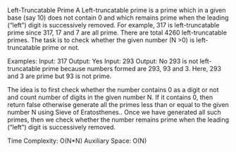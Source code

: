 Left-Truncatable Prime
A Left-truncatable prime is a prime which in a given base (say 10) does not contain 0 and which remains prime when the leading (“left”) digit is successively removed. For example, 317 is left-truncatable prime since 317, 17 and 7 are all prime. There are total 4260 left-truncatable primes.
The task is to check whether the given number (N >0) is left-truncatable prime or not.

Examples: 
Input: 317
Output: Yes
Input: 293
Output: No
293 is not left-truncatable prime because 
numbers formed are 293, 93 and 3. Here, 293 
and 3 are prime but 93 is not prime.

The idea is to first check whether the number contains 0 as a digit or not and count number of digits in the given number N. If it contains 0, then return false otherwise generate all the primes less than or equal to the given number N using Sieve of Eratosthenes.. Once we have generated all such primes, then we check whether the number remains prime when the leading (“left”) digit is successively removed.

Time Complexity: O(N*N) 
Auxiliary Space: O(N)